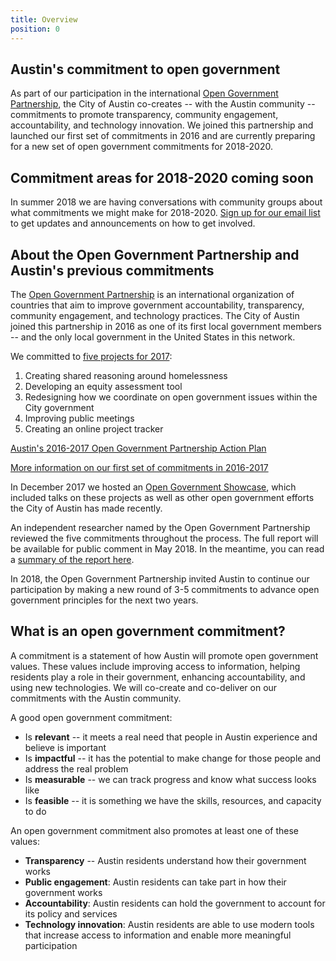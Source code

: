 ```yaml
---
title: Overview
position: 0
---
```


## Austin's commitment to open government

As part of our participation in the international [Open Government Partnership](https://www.opengovpartnership.org/), the City of Austin co-creates -- with the Austin community -- commitments to promote transparency, community engagement, accountability, and technology innovation. We joined this partnership and launched our first set of commitments in 2016 and are currently preparing for a new set of open government commitments for 2018-2020.

## Commitment areas for 2018-2020 coming soon

In summer 2018 we are having conversations with community groups about what commitments we might make for 2018-2020. [Sign up for our email list](/projects/OpenGov2018/about/contact) to get updates and announcements on how to get involved. 

## About the Open Government Partnership and Austin's previous commitments

The [Open Government Partnership](https://www.opengovpartnership.org/) is an international organization of countries that aim to improve government accountability, transparency, community engagement, and technology practices. The City of Austin joined this partnership in 2016 as one of its first local government members -- and the only local government in the United States in this network. 

We committed to [five projects for 2017](https://opengovpartnership.bloomfire.com/?feed=recent):

1. Creating shared reasoning around homelessness
2. Developing an equity assessment tool
3. Redesigning how we coordinate on open government issues within the City government
4. Improving public meetings
5. Creating an online project tracker 

[Austin's 2016-2017 Open Government Partnership Action Plan](https://opengovpartnership.bloomfire.com/posts/2704472-austin-s-open-government-partnership-action-plan)

[More information on our first set of commitments in 2016-2017](https://opengovpartnership.bloomfire.com/?feed=recent)

In December 2017 we hosted an [Open Government Showcase](https://medium.com/civiqueso/civic-participation-initiatives-the-city-of-austin-open-government-showcase-9be319e6c9d9), which included talks on these projects as well as other open government efforts the City of Austin has made recently.

An independent researcher named by the Open Government Partnership reviewed the five commitments throughout the process. The full report will be available for public comment in May 2018. In the meantime, you can read a [summary of the report here](https://opengovpartnership.bloomfire.com/posts/3246168-city-s-first-ogp-year-receives-final-review).

In 2018, the Open Government Partnership invited Austin to continue our participation by making a new round of 3-5 commitments to advance open government principles for the next two years.

## What is an open government commitment?

A commitment is a statement of how Austin will promote open government values. These values include improving access to information, helping residents play a role in their government, enhancing accountability, and using new technologies. We will co-create and co-deliver on our commitments with the Austin community. 

A good open government commitment:

* Is **relevant** -- it meets a real need that people in Austin experience and believe is important
* Is **impactful** -- it has the potential to make change for those people and address the real problem
* Is **measurable** -- we can track progress and know what success looks like
* Is **feasible** -- it is something we have the skills, resources, and capacity to do

An open government commitment also promotes at least one of these values:

* **Transparency** -- Austin residents understand how their government works
* **Public engagement**: Austin residents can take part in how their government works 
* **Accountability**: Austin residents can hold the government to account for its policy and services
* **Technology innovation**: Austin residents are able to use modern tools that increase access to information and enable more meaningful participation
